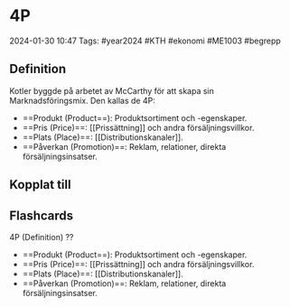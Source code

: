 # 4P

2024-01-30 10:47
Tags: #year2024 #KTH #ekonomi #ME1003 #begrepp

## Definition

Kotler byggde på arbetet av McCarthy för att skapa sin Marknadsföringsmix. Den kallas de 4P:

- ==Produkt (Product==): Produktsortiment och -egenskaper.
- ==Pris (Price)==: [[Prissättning]] och andra försäljningsvillkor.
- ==Plats (Place)==: [[Distributionskanaler]].
- ==Påverkan (Promotion)==: Reklam, relationer, direkta försäljningsinsatser.

## Kopplat till

## Flashcards

4P (Definition)
??
- ==Produkt (Product==): Produktsortiment och -egenskaper.
- ==Pris (Price)==: [[Prissättning]] och andra försäljningsvillkor.
- ==Plats (Place)==: [[Distributionskanaler]].
- ==Påverkan (Promotion)==: Reklam, relationer, direkta försäljningsinsatser.
<!--SR:!2000-01-01,1,250!2024-02-02,3,250-->
